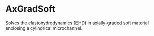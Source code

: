 # AxGradSoft
Solves the elastohydrodynamics (EHD) in axially-graded soft material enclosing a cylindrical microchannel.
